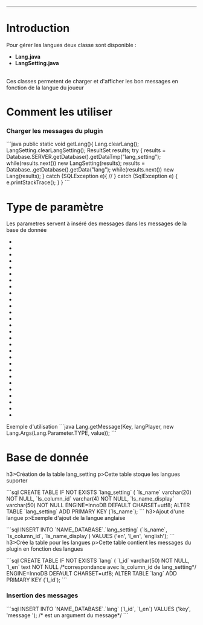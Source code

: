 <hr/>
<h1>Introduction</h1>
<p>Pour gérer les langues deux classe sont disponible :
	<ul>
		<li><strong>Lang.java</strong></li>
		<li><strong>LangSetting.java</strong></li>
	</ul>
	<br/>
	Ces classes permetent de charger et d'afficher les bon messages en fonction de la langue du joueur
</p>
<h1>Comment les utiliser</h1>
<h3>Charger les messages du plugin</h3>
```java
public static void getLang(){ 
    Lang.clearLang();
    LangSetting.clearLangSetting();
    ResultSet results;
    try {
        results = Database.SERVER.getDatabase().getDataTmp("lang_setting");
        while(results.next()) new LangSetting(results);
        results = Database.<NAME>.getDatabase().getData("lang");
        while(results.next()) new Lang(results);
    } catch (SQLException e){
        //
    } catch (SqlException e) {
            e.printStackTrace();
    }
}
```
<h1>Type de paramètre</h1>
<p>
    Les parametres servent à inséré des messages dans les messages de la base de donnée 
</p>
<ul>
	<li><strong><state></strong></li>
    <li><strong><time></strong></li>
    <li><strong><team></strong></li>
    <li><strong><point></strong></li>
    <li><strong><nbr_player></strong></li>
    <li><strong><golds></strong></li>
    <li><strong><kill></strong></li>
    <li><strong><dead></strong></li>
    <li><strong><wool></strong></li>
    <li><strong><var></strong></li>
    <li><strong><player></strong></li>
    <li><strong><mode></strong></li>
    <li><strong><server></strong></li>
    <li><strong><message></strong></li>
    <li><strong><killer></strong></li>
    <li><strong><nbr_max_player></strong></li>
    <li><strong><color></strong></li>
    <li><strong><winner></strong></li>
    <li><strong><price></strong></li>
    <li><strong><device></strong></li>
    <li><strong><looser></strong></li>
    <li><strong><kit></strong></li>
    <li><strong><page></strong></li>
    <li><strong><life></strong></li>
    <li><strong><bonus></strong></li>
    <li><strong><killed></strong></li>
    <li><strong><spectator></strong></li>
    <li><strong><speed></strong></li>
</ul
<h3>Exemple d'utilisation</h3>
```java
Lang.getMessage(Key, langPlayer, new Lang.Args(Lang.Parameter.TYPE, value));
```
<h1>Base de donnée</h1>
h3>Création de la table lang_setting</h3>
p>Cette table stoque les langues suporter</p>
```sql
CREATE TABLE IF NOT EXISTS `lang_setting` (
 `ls_name` varchar(20) NOT NULL,
 `ls_column_id` varchar(4) NOT NULL,
 `ls_name_display` varchar(50) NOT NULL
 ENGINE=InnoDB DEFAULT CHARSET=utf8;
ALTER TABLE `lang_setting`
ADD PRIMARY KEY (`ls_name`);
```
h3>Ajout d'une langue</h3>
p>Exemple d'ajout de la langue anglaise</p>
```sql
INSERT INTO `NAME_DATABASE`.`lang_setting` (`ls_name`, `ls_column_id`, `ls_name_display`) VALUES ('en', 'l_en', 'english');
```
h3>Crée la table pour les langues</h3>
p>Cette table contient les messages du plugin en fonction des langues</p>
```sql
CREATE TABLE IF NOT EXISTS `lang` (
 `l_id` varchar(50) NOT NULL,
 `l_en` text NOT NULL /*correspondance avec ls_column_id de lang_setting*/
 ENGINE=InnoDB DEFAULT CHARSET=utf8;
ALTER TABLE `lang`
 ADD PRIMARY KEY (`l_id`);
```
<h3>Insertion des messages</h3>
```sql
INSERT INTO `NAME_DATABASE`.`lang` (`l_id`, `l_en`) VALUES ('key', 'message <TYPE>'); /*<TYPE> est un argument du message*/
```